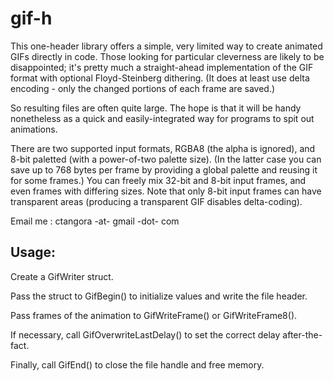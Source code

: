 gif-h
=====

This one-header library offers a simple, very limited way to create animated GIFs directly in code.
Those looking for particular cleverness are likely to be disappointed; it's pretty much a straight-ahead
implementation of the GIF format with optional Floyd-Steinberg dithering. (It does at least use delta
encoding - only the changed portions of each frame are saved.) 

So resulting files are often quite large. The hope is that it will be handy nonetheless as a quick and easily-integrated way for programs to spit out animations.

There are two supported input formats, RGBA8 (the alpha is ignored), and 8-bit paletted (with a
power-of-two palette size).  (In the latter case you can save up to 768 bytes per frame by providing
a global palette and reusing it for some frames.)  You can freely mix 32-bit and 8-bit input frames,
and even frames with differing sizes. Note that only 8-bit input frames can have transparent areas
(producing a transparent GIF disables delta-coding).

Email me : ctangora -at- gmail -dot- com

Usage:
-------------------
Create a GifWriter struct. 

Pass the struct to GifBegin() to initialize values and write the file header.

Pass frames of the animation to GifWriteFrame() or GifWriteFrame8().

If necessary, call GifOverwriteLastDelay() to set the correct delay after-the-fact.

Finally, call GifEnd() to close the file handle and free memory.

